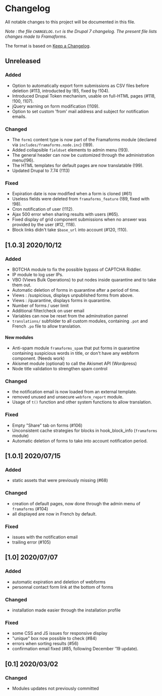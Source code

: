 # Changelog
All notable changes to this project will be documented in this file.

_Note : the file `CHANGELOG.txt` is the Drupal 7 changelog. The present file lists changes made to Framaforms._

The format is based on [Keep a Changelog](https://keepachangelog.com/en/1.0.0/).

## Unreleased

### Added
* Option to automatically export form submissions as CSV files before deletion (#113, introducted by !85, fixed by !104).
* Introduced Drupal Token mechanism, usable on full-HTML pages (#118, !100, !107).
* jQuery warning on form modification (!109).
* Option to set custom 'from' mail address and subject for notification emails.

### Changed
* The `form1` content type is now part of the Framaforms module (declared via `includes/framaforms.node.inc`) (!89).
* Added collapsible `fieldset` elements to admin menu (!93).
* The general header can now be customized through the administration menu(!96).
* The HTML templates for default pages are now translatable (!99).
* Updated Drupal to 7.74 (!113)

### Fixed
* Expiration date is now modified when a form is cloned (#61)
* Useless fields were deleted from `framaforms_feature` (!89, fixed with !98).
* Cron notification of user (!112).
* Ajax 500 error when sharing results with users (#65).
* Fixed display of grid component submissions when no answer was provided by the user (#12, !118).
* Block links didn't take `$base_url` into account (#120, !110).

## [1.0.3] 2020/10/12

### Added
* BOTCHA module to fix the possible bypass of CAPTCHA Riddler.
* IP module to log user IPs.
* VBO (Views Bulk Operations) to put nodes inside quarantine and to take them out.
* Automatic deletion of forms in quarantine after a period of time.
* Views : /suspicious, displays unpublished forms from above.
* Views : /quarantine, displays forms in quarantine.
* Number of forms / user limit
* Additional filter/check on user email
* Variables can now be reset from the adminstration pannel
* `translations/` subfolder to all custom modules, containing `.pot` and French `.po` file to allow translation.

#### New modules
* Anti-spam module `framaforms_spam` that put forms in quarantine containing suspicious words in title, or don't have any webform component. (Needs work)
* Akismet module (optional) to call the Akismet API (Wordpress)
* Node title validation to strengthen spam control

### Changed
* the notification email is now loaded from an external template.
* removed unused and unsecure `webform_report` module.
* Usage of `t()` function and other system functions to allow translation.

### Fixed
* Empty "Share" tab on forms (#106)
* Unconsistent cache strategies for blocks in hook_block_info (`framaforms` module)
* Automatic deletion of forms to take into account notification period.

## [1.0.1] 2020/07/15

### Added
* static assets that were previously missing (#68)

### Changed
* creation of default pages, now done through the admin menu of `framaforms` (#104)
* all displayed are now in French by default.

### Fixed
* issues with the notification email
* trailing error (#105)

## [1.0] 2020/07/07

### Added
* automatic expiration and deletion of webforms
* personnal contact form link at the bottom of forms

### Changed
* installation made easier through the installation profile

### Fixed
* some CSS and JS issues for responsive display
* "unique" box now possible to check (#84)
* errors when sorting results (#56)
* confirmation email fixed (#85, following December '19 update).

## [0.1] 2020/03/02

### Changed
* Modules updates not previously committed
